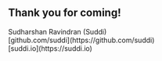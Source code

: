 ## Thank you for coming!

<div class="align-points">
	<i class="fa fa-user"></i> Sudharshan Ravindran (Suddi)<br/>
	<i class="fa fa-github"></i> [github.com/suddi](https://github.com/suddi)<br/>
	<i class="fa fa-globe"></i> [suddi.io](https://suddi.io)<br/>
</div>
